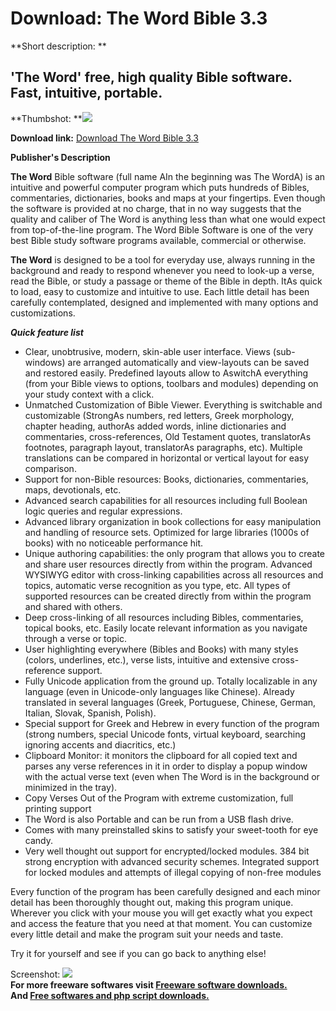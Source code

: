 # Download: The Word Bible 3.3

**Short description: **

## 'The Word' free, high quality Bible software. Fast, intuitive, portable.

  
**Thumbshot: **![](http://www.freewarefiles.com/screenshot/thewordbiblesftwre_md.gif)   
  
**Download link:** [Download The Word Bible 3.3](http://freesoftwares.boysofts.com/The-Word-Bible_program_13400.html)  
  

**Publisher's Description**  
  

**The Word** Bible software (full name AIn the beginning was The WordA) is an intuitive and powerful computer program which puts hundreds of Bibles, commentaries, dictionaries, books and maps at your fingertips. Even though the software is provided at no charge, that in no way suggests that the quality and caliber of The Word is anything less than what one would expect from top-of-the-line program. The Word Bible Software is one of the very best Bible study software programs available, commercial or otherwise.   
  
**The Word** is designed to be a tool for everyday use, always running in the background and ready to respond whenever you need to look-up a verse, read the Bible, or study a passage or theme of the Bible in depth. ItAs quick to load, easy to customize and intuitive to use. Each little detail has been carefully contemplated, designed and implemented with many options and customizations.   
  
**_Quick feature list_**

  * Clear, unobtrusive, modern, skin-able user interface. Views (sub-windows) are arranged automatically and view-layouts can be saved and restored easily. Predefined layouts allow to AswitchA everything (from your Bible views to options, toolbars and modules) depending on your study context with a click. 
  * Unmatched Customization of Bible Viewer. Everything is switchable and customizable (StrongAs numbers, red letters, Greek morphology, chapter heading, authorAs added words, inline dictionaries and commentaries, cross-references, Old Testament quotes, translatorAs footnotes, paragraph layout, translatorAs paragraphs, etc). Multiple translations can be compared in horizontal or vertical layout for easy comparison. 
  * Support for non-Bible resources: Books, dictionaries, commentaries, maps, devotionals, etc. 
  * Advanced search capabilities for all resources including full Boolean logic queries and regular expressions. 
  * Advanced library organization in book collections for easy manipulation and handling of resource sets. Optimized for large libraries (1000s of books) with no noticeable performance hit. 
  * Unique authoring capabilities: the only program that allows you to create and share user resources directly from within the program. Advanced WYSIWYG editor with cross-linking capabilities across all resources and topics, automatic verse recognition as you type, etc. All types of supported resources can be created directly from within the program and shared with others. 
  * Deep cross-linking of all resources including Bibles, commentaries, topical books, etc. Easily locate relevant information as you navigate through a verse or topic. 
  * User highlighting everywhere (Bibles and Books) with many styles (colors, underlines, etc.), verse lists, intuitive and extensive cross-reference support. 
  * Fully Unicode application from the ground up. Totally localizable in any language (even in Unicode-only languages like Chinese). Already translated in several languages (Greek, Portuguese, Chinese, German, Italian, Slovak, Spanish, Polish). 
  * Special support for Greek and Hebrew in every function of the program (strong numbers, special Unicode fonts, virtual keyboard, searching ignoring accents and diacritics, etc.) 
  * Clipboard Monitor: it monitors the clipboard for all copied text and parses any verse references in it in order to display a popup window with the actual verse text (even when The Word is in the background or minimized in the tray). 
  * Copy Verses Out of the Program with extreme customization, full printing support 
  * The Word is also Portable and can be run from a USB flash drive. 
  * Comes with many preinstalled skins to satisfy your sweet-tooth for eye candy. 
  * Very well thought out support for encrypted/locked modules. 384 bit strong encryption with advanced security schemes. Integrated support for locked modules and attempts of illegal copying of non-free modules 
  
  
Every function of the program has been carefully designed and each minor
detail has been thoroughly thought out, making this program unique. Wherever
you click with your mouse you will get exactly what you expect and access the
feature that you need at that moment. You can customize every little detail
and make the program suit your needs and taste.  
  
Try it for yourself and see if you can go back to anything else!

  
  
Screenshot:
![](http://www.freewarefiles.com/screenshot/thewordbiblesftwre.gif)  
**For more freeware softwares visit [Freeware software downloads.](http://freesoftwares.boysofts.com/)**   
**And [Free softwares and php script downloads.](http://www.boysofts.com/)**

